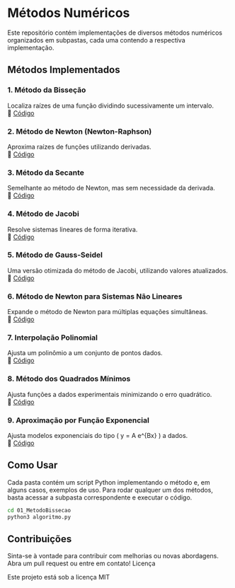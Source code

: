 # Métodos Numéricos

Este repositório contém implementações de diversos métodos numéricos organizados em subpastas, cada uma contendo a respectiva implementação.

## Métodos Implementados

### 1. Método da Bisseção
Localiza raízes de uma função dividindo sucessivamente um intervalo.  
📂 [Código](./01_MetodoBissecao)

### 2. Método de Newton (Newton-Raphson)
Aproxima raízes de funções utilizando derivadas.  
📂 [Código](./02_MetodoNewtonRaphson/)

### 3. Método da Secante
Semelhante ao método de Newton, mas sem necessidade da derivada.  
📂 [Código](./03_MetodoSecante/)

### 4. Método de Jacobi
Resolve sistemas lineares de forma iterativa.  
📂 [Código](./04_MetodoJacobi/)

### 5. Método de Gauss-Seidel
Uma versão otimizada do método de Jacobi, utilizando valores atualizados.  
📂 [Código](./05_MetodoGausSeidel/)

### 6. Método de Newton para Sistemas Não Lineares
Expande o método de Newton para múltiplas equações simultâneas.  
📂 [Código](./06_NewtonSistemasNaoLineares/)

### 7. Interpolação Polinomial
Ajusta um polinômio a um conjunto de pontos dados.  
📂 [Código](./07_InterpolacaoPolinomial/)

### 8. Método dos Quadrados Mínimos
Ajusta funções a dados experimentais minimizando o erro quadrático.  
📂 [Código](./08_MetodoQuadradosMinimos/)

### 9. Aproximação por Função Exponencial
Ajusta modelos exponenciais do tipo \( y = A e^{Bx} \) a dados.  
📂 [Código](./09_AproximacaoPorFuncaoExponencial/)

## Como Usar
Cada pasta contém um script Python implementando o método e, em alguns casos, exemplos de uso. Para rodar qualquer um dos métodos, basta acessar a subpasta correspondente e executar o código.

```bash
cd 01_MetodoBissecao
python3 algoritmo.py
```

## Contribuições
Sinta-se à vontade para contribuir com melhorias ou novas abordagens. Abra um pull request ou entre em contato!
Licença

Este projeto está sob a licença MIT